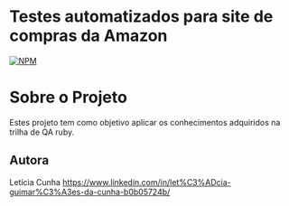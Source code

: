 # Testes automatizados para site de compras da Amazon
[![NPM](https://img.shields.io/npm/l/react)](https://github.com/LeCunhaQA/RealityStone_LeticiaCunha_Compass/blob/master/license)

# Sobre o Projeto
Estes projeto tem como objetivo aplicar os conhecimentos adquiridos na trilha de QA ruby.

## Autora
Letícia Cunha
https://www.linkedin.com/in/let%C3%ADcia-guimar%C3%A3es-da-cunha-b0b05724b/


